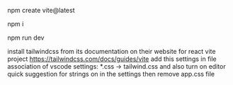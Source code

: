 npm create vite@latest

npm i

npm run dev

install tailwindcss from its documentation on their website for react vite project
https://tailwindcss.com/docs/guides/vite
add this settings in file association of vscode settings: \*.css -> tailwind.css
and also turn on editor quick suggestion for strings on in the settings
then remove app.css file
